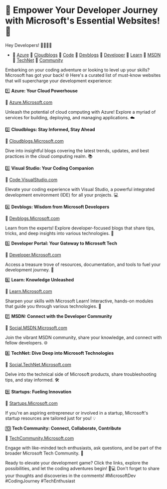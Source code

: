 # 🚀 Empower Your Developer Journey with Microsoft's Essential Websites! 🚀

Hey Developers! 👩‍💻👨‍💻

- 🔗 [Azure](https://azure.microsoft.com/?WT.mc_id=academic&wt.mc_id=studentamb_282488) 🔗 [Cloudblogs](https://cloudblogs.microsoft.com/?wt.mc_id=studentamb_282488) 🔗 [Code](https://code.visualstudio.com/?WT.mc_id=academic&wt.mc_id=studentamb_282488) 🔗 [Devblogs](https://devblogs.microsoft.com/?WT.mc_id=academic&wt.mc_id=studentamb_282488) 🔗 [Developer](https://developer.microsoft.com/?WT.mc_id=academic&wt.mc_id=studentamb_282488) 🔗 [Learn](https://learn.microsoft.com/?WT.mc_id=academic&wt.mc_id=studentamb_282488) 🔗 [MSDN](https://social.msdn.microsoft.com/?WT.mc_id=academic&wt.mc_id=studentamb_282488) 🔗 [TechNet](https://social.technet.microsoft.com/?WT.mc_id=academic&wt.mc_id=studentamb_282488)  🔗 [Community](https://techcommunity.microsoft.com/?WT.mc_id=academic&wt.mc_id=studentamb_282488)

Embarking on your coding adventure or looking to level up your skills? Microsoft has got your back! 🌐 Here's a curated list of must-know websites that will supercharge your development experience:

1️⃣ **Azure: Your Cloud Powerhouse**

🔗 [Azure.Microsoft.com](https://azure.microsoft.com/?WT.mc_id=academic&wt.mc_id=studentamb_282488)

Unleash the potential of cloud computing with Azure! Explore a myriad of services for building, deploying, and managing applications. ☁️

2️⃣ **Cloudblogs: Stay Informed, Stay Ahead**

🔗 [Cloudblogs.Microsoft.com](https://cloudblogs.microsoft.com/?WT.mc_id=academic&wt.mc_id=studentamb_282488)

Dive into insightful blogs covering the latest trends, updates, and best practices in the cloud computing realm. 📚

3️⃣ **Visual Studio: Your Coding Companion**

🔗 [Code.VisualStudio.com](https://code.visualstudio.com/?WT.mc_id=academic&wt.mc_id=studentamb_282488)

Elevate your coding experience with Visual Studio, a powerful integrated development environment (IDE) for all your projects. 💻

4️⃣ **Devblogs: Wisdom from Microsoft Developers**

🔗 [Devblogs.Microsoft.com](https://devblogs.microsoft.com/?WT.mc_id=academic&wt.mc_id=studentamb_282488)

Learn from the experts! Explore developer-focused blogs that share tips, tricks, and deep insights into various technologies. 🧠

5️⃣ **Developer Portal: Your Gateway to Microsoft Tech**

🔗 [Developer.Microsoft.com](https://developer.microsoft.com/?WT.mc_id=academic&wt.mc_id=studentamb_282488)

Access a treasure trove of resources, documentation, and tools to fuel your development journey. 🚀

6️⃣ **Learn: Knowledge Unleashed**

🔗 [Learn.Microsoft.com](https://learn.microsoft.com/?WT.mc_id=academic&wt.mc_id=studentamb_282488)

Sharpen your skills with Microsoft Learn! Interactive, hands-on modules that guide you through various technologies. 📖

7️⃣ **MSDN: Connect with the Developer Community**

🔗 [Social.MSDN.Microsoft.com](https://social.msdn.microsoft.com/?WT.mc_id=academic&wt.mc_id=studentamb_282488)

Join the vibrant MSDN community, share your knowledge, and connect with fellow developers. 🌐

8️⃣ **TechNet: Dive Deep into Microsoft Technologies**

🔗 [Social.TechNet.Microsoft.com](https://social.technet.microsoft.com/?WT.mc_id=academic&wt.mc_id=studentamb_282488)

Delve into the technical side of Microsoft products, share troubleshooting tips, and stay informed. 🛠️

9️⃣ **Startups: Fueling Innovation**

🔗 [Startups.Microsoft.com](https://startups.microsoft.com/?WT.mc_id=academic&wt.mc_id=studentamb_282488)

If you're an aspiring entrepreneur or involved in a startup, Microsoft's startup resources are tailored just for you! 💡

🔟 **Tech Community: Connect, Collaborate, Contribute**

🔗 [TechCommunity.Microsoft.com](https://techcommunity.microsoft.com/?WT.mc_id=academic&wt.mc_id=studentamb_282488)

Engage with like-minded tech enthusiasts, ask questions, and be part of the broader Microsoft Tech Community. 🤝

Ready to elevate your development game? Click the links, explore the possibilities, and let the coding adventures begin! 🚀💻 Don't forget to share your thoughts and discoveries in the comments! #MicrosoftDev #CodingJourney #TechEnthusiast
